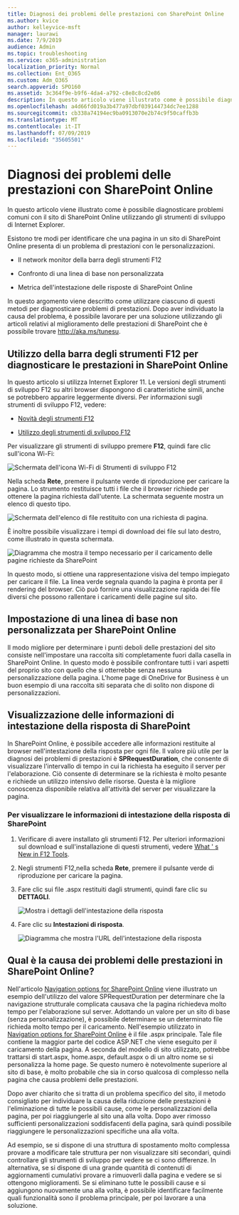 ```yaml
---
title: Diagnosi dei problemi delle prestazioni con SharePoint Online
ms.author: kvice
author: kelleyvice-msft
manager: laurawi
ms.date: 7/9/2019
audience: Admin
ms.topic: troubleshooting
ms.service: o365-administration
localization_priority: Normal
ms.collection: Ent_O365
ms.custom: Adm_O365
search.appverid: SPO160
ms.assetid: 3c364f9e-b9f6-4da4-a792-c8e8c8cd2e86
description: In questo articolo viene illustrato come è possibile diagnosticare problemi comuni con il sito di SharePoint Online utilizzando gli strumenti di sviluppo di Internet Explorer.
ms.openlocfilehash: a4d66fd019a3b477a97dbf039144734dc7ee1288
ms.sourcegitcommit: cb338a74194ec9ba0913070e2b74c9f50caffb3b
ms.translationtype: MT
ms.contentlocale: it-IT
ms.lasthandoff: 07/09/2019
ms.locfileid: "35605501"
---
```

# <a name="diagnosing-performance-issues-with-sharepoint-online"></a>Diagnosi dei problemi delle prestazioni con SharePoint Online

In questo articolo viene illustrato come è possibile diagnosticare problemi comuni con il sito di SharePoint Online utilizzando gli strumenti di sviluppo di Internet Explorer.
  
Esistono tre modi per identificare che una pagina in un sito di SharePoint Online presenta di un problema di prestazioni con le personalizzazioni.
  
- Il network monitor della barra degli strumenti F12

- Confronto di una linea di base non personalizzata

- Metrica dell'intestazione delle risposte di SharePoint Online

In questo argomento viene descritto come utilizzare ciascuno di questi metodi per diagnosticare problemi di prestazioni. Dopo aver individuato la causa del problema, è possibile lavorare per una soluzione utilizzando gli articoli relativi al miglioramento delle prestazioni di SharePoint che è possibile trovare http://aka.ms/tunesu.
  
## <a name="using-the-f12-tool-bar-to-diagnose-performance-in-sharepoint-online"></a>Utilizzo della barra degli strumenti F12 per diagnosticare le prestazioni in SharePoint Online
<a name="F12ToolInfo"> </a>

In questo articolo si utilizza Internet Explorer 11. Le versioni degli strumenti di sviluppo F12 su altri browser dispongono di caratteristiche simili, anche se potrebbero apparire leggermente diversi. Per informazioni sugli strumenti di sviluppo F12, vedere:
  
- [Novità degli strumenti F12](https://go.microsoft.com/fwlink/p/?LinkId=522545)

- [Utilizzo degli strumenti di sviluppo F12](https://go.microsoft.com/fwlink/p/?LinkId=522546)

Per visualizzare gli strumenti di sviluppo premere **F12**, quindi fare clic sull'icona Wi-Fi:
  
![Schermata dell'icona Wi-Fi di Strumenti di sviluppo F12](media/27acacbb-5688-459a-aa2f-5c8c5f17b76e.png)
  
Nella scheda **Rete**, premere il pulsante verde di riproduzione per caricare la pagina. Lo strumento restituisce tutti i file che il browser richiede per ottenere la pagina richiesta dall'utente. La schermata seguente mostra un elenco di questo tipo.
  
![Schermata dell'elenco di file restituito con una richiesta di pagina.](media/247a9422-76da-4b0c-bed3-ce77b05e4560.png)
  
È inoltre possibile visualizzare i tempi di download dei file sul lato destro, come illustrato in questa schermata.
  
![Diagramma che mostra il tempo necessario per il caricamento delle pagine richieste da SharePoint](media/d71ad1fa-9018-4fae-82eb-c1838e7db0ff.png)
  
In questo modo, si ottiene una rappresentazione visiva del tempo impiegato per caricare il file. La linea verde segnala quando la pagina è pronta per il rendering del browser. Ciò può fornire una visualizzazione rapida dei file diversi che possono rallentare i caricamenti delle pagine sul sito.
  
## <a name="setting-up-a-non-customized-baseline-for-sharepoint-online"></a>Impostazione di una linea di base non personalizzata per SharePoint Online
<a name="F12ToolInfo"> </a>

Il modo migliore per determinare i punti deboli delle prestazioni del sito consiste nell'impostare una raccolta siti completamente fuori dalla casella in SharePoint Online. In questo modo è possibile confrontare tutti i vari aspetti del proprio sito con quello che si otterrebbe senza nessuna personalizzazione della pagina. L'home page di OneDrive for Business è un buon esempio di una raccolta siti separata che di solito non dispone di personalizzazioni.
  
## <a name="viewing-sharepoint-response-header-information"></a>Visualizzazione delle informazioni di intestazione della risposta di SharePoint
<a name="F12ToolInfo"> </a>

In SharePoint Online, è possibile accedere alle informazioni restituite al browser nell'intestazione della risposta per ogni file. Il valore più utile per la diagnosi dei problemi di prestazioni è **SPRequestDuration**, che consente di visualizzare l'intervallo di tempo in cui la richiesta ha eseguito il server per l'elaborazione. Ciò consente di determinare se la richiesta è molto pesante e richiede un utilizzo intensivo delle risorse. Questa è la migliore conoscenza disponibile relativa all'attività del server per visualizzare la pagina.

### <a name="to-view-sharepoint-response-header-information"></a>Per visualizzare le informazioni di intestazione della risposta di SharePoint
  
1. Verificare di avere installato gli strumenti F12. Per ulteriori informazioni sul download e sull'installazione di questi strumenti, vedere [What ' s New in F12 Tools](https://go.microsoft.com/fwlink/p/?LinkId=522545).

2. Negli strumenti F12,nella scheda **Rete**, premere il pulsante verde di riproduzione per caricare la pagina.

3. Fare clic sui file .aspx restituiti dagli strumenti, quindi fare clic su **DETTAGLI**.

    ![Mostra i dettagli dell'intestazione della risposta](media/1f8a044a-caf8-4613-be2b-7e064141ac8a.png)
  
4. Fare clic su **Intestazioni di risposta**.

    ![Diagramma che mostra l'URL dell'intestazione della risposta](media/efc7076e-447e-447e-882a-ae3aa721e2c3.png)
  
## <a name="whats-causing-performance-issues-in-sharepoint-online"></a>Qual è la causa dei problemi delle prestazioni in SharePoint Online?
<a name="F12ToolInfo"> </a>

Nell'articolo [Navigation options for SharePoint Online](navigation-options-for-sharepoint-online.md) viene illustrato un esempio dell'utilizzo del valore SPRequestDuration per determinare che la navigazione strutturale complicata causava che la pagina richiedeva molto tempo per l'elaborazione sul server. Adottando un valore per un sito di base (senza personalizzazione), è possibile determinare se un determinato file richieda molto tempo per il caricamento. Nell'esempio utilizzato in [Navigation options for SharePoint Online](navigation-options-for-sharepoint-online.md) è il file .aspx principale. Tale file contiene la maggior parte del codice ASP.NET che viene eseguito per il caricamento della pagina. A seconda del modello di sito utilizzato, potrebbe trattarsi di start.aspx, home.aspx, default.aspx o di un altro nome se si personalizza la home page. Se questo numero è notevolmente superiore al sito di base, è molto probabile che sia in corso qualcosa di complesso nella pagina che causa problemi delle prestazioni.
  
Dopo aver chiarito che si tratta di un problema specifico del sito, il metodo consigliato per individuare la causa della riduzione delle prestazioni è l'eliminazione di tutte le possibili cause, come le personalizzazioni della pagina, per poi riaggiungerle al sito una alla volta. Dopo aver rimosso sufficienti personalizzazioni soddisfacenti della pagina, sarà quindi possibile riaggiungere le personalizzazioni specifiche una alla volta.
  
Ad esempio, se si dispone di una struttura di spostamento molto complessa provare a modificare tale struttura per non visualizzare siti secondari, quindi controllare gli strumenti di sviluppo per vedere se ci sono differenze. In alternativa, se si dispone di una grande quantità di contenuti di aggiornamenti cumulativi provare a rimuoverli dalla pagina e vedere se si ottengono miglioramenti. Se si eliminano tutte le possibili cause e si aggiungono nuovamente una alla volta, è possibile identificare facilmente quali funzionalità sono il problema principale, per poi lavorare a una soluzione.
